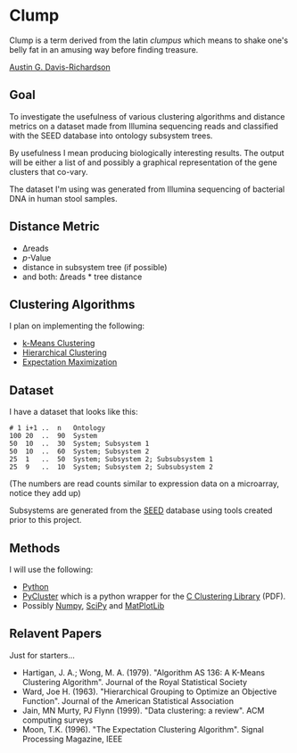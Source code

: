 # Clump

Clump is a term derived from the latin _clumpus_ which means to shake one's
belly fat in an amusing way before finding treasure.

[Austin G. Davis-Richardson](harekrishna@gmail.com)  

## Goal

To investigate the usefulness of various clustering algorithms and distance
metrics on a dataset made from Illumina sequencing reads and classified with the SEED database into ontology subsystem trees.

By usefulness I mean producing biologically interesting results. The output
will be either a list of and possibly a graphical representation of the gene
clusters that co-vary.

The dataset I'm using was generated from Illumina sequencing of bacterial DNA
in human stool samples.

## Distance Metric

  - Δreads
  - _p_-Value
  - distance in subsystem tree (if possible)
  - and both: Δreads * tree distance

## Clustering Algorithms

I plan on implementing the following:

  - [k-Means Clustering][1]
  - [Hierarchical Clustering][2]
  - [Expectation Maximization][3]

## Dataset

I have a dataset that looks like this:

    # 1	i+1	..	n	Ontology
    100	20	..	90	System
    50	10	..	30	System; Subsystem 1
    50	10	..	60	System; Subsystem 2
    25	1	..	50	System; Subsystem 2; Subsubsystem 1
    25	9	..	10	System; Subsystem 2; Subsubsystem 2

(The numbers are read counts similar to expression data on a microarray,
notice they add up)

Subsystems are generated from the [SEED][4] database
using tools created prior to this project.

## Methods

I will use the following:

  - [Python][5]
  - [PyCluster][6] which is a python wrapper for the
    [C Clustering Library][7] (PDF).
  - Possibly [Numpy][8], [SciPy][10] and [MatPlotLib][9]
  
## Relavent Papers

Just for starters...

  - Hartigan, J. A.; Wong, M. A. (1979). "Algorithm AS 136: A K-Means
    Clustering Algorithm". Journal of the Royal Statistical Society
  - Ward, Joe H. (1963). "Hierarchical Grouping to Optimize an Objective
    Function". Journal of the American Statistical Association
  - Jain, MN Murty, PJ Flynn (1999). "Data clustering: a review". ACM
    computing surveys
  - Moon, T.K. (1996). "The Expectation Clustering Algorithm". Signal
    Processing Magazine, IEEE    
  
[1]: http://en.wikipedia.org/wiki/K-means_clustering
[2]: http://en.wikipedia.org/wiki/Hierarchical_clustering
[3]: http://en.wikipedia.org/wiki/Expectation-maximization_algorithm
[4]: http://www.theseed.org
[5]: http://www.python.org
[6]: http://pypi.python.org/pypi/Pycluster
[7]: http://bonsai.hgc.jp/~mdehoon/software/cluster/cluster.pdf
[8]: http://numpy.scipy.org
[9]: http://matplotlib.sourceforge.net/
[10]: http://www.scipy.org